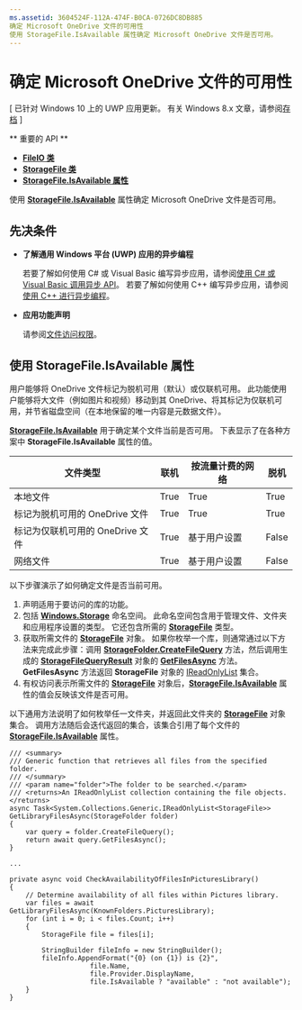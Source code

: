 ```yaml
---
ms.assetid: 3604524F-112A-474F-B0CA-0726DC8DB885
确定 Microsoft OneDrive 文件的可用性
使用 StorageFile.IsAvailable 属性确定 Microsoft OneDrive 文件是否可用。
---
```

# 确定 Microsoft OneDrive 文件的可用性

\[ 已针对 Windows 10 上的 UWP 应用更新。 有关 Windows 8.x 文章，请参阅[存档](http://go.microsoft.com/fwlink/p/?linkid=619132) \]


** 重要的 API **

-   [**FileIO 类**](https://msdn.microsoft.com/library/windows/apps/Hh701440)
-   [**StorageFile 类**](https://msdn.microsoft.com/library/windows/apps/BR227171)
-   [**StorageFile.IsAvailable 属性**](https://msdn.microsoft.com/en-us/library/windows/apps/windows.storage.storagefile.isavailable.aspx)

使用 [**StorageFile.IsAvailable**](https://msdn.microsoft.com/en-us/library/windows/apps/windows.storage.storagefile.isavailable.aspx) 属性确定 Microsoft OneDrive 文件是否可用。

## 先决条件

-   **了解通用 Windows 平台 (UWP) 应用的异步编程**

    若要了解如何使用 C# 或 Visual Basic 编写异步应用，请参阅[使用 C# 或 Visual Basic 调用异步 API](https://msdn.microsoft.com/library/windows/apps/Mt187337)。 若要了解如何使用 C++ 编写异步应用，请参阅[使用 C++ 进行异步编程](https://msdn.microsoft.com/library/windows/apps/Mt187334)。

-   **应用功能声明**

    请参阅[文件访问权限](file-access-permissions.md)。

## 使用 StorageFile.IsAvailable 属性

用户能够将 OneDrive 文件标记为脱机可用（默认）或仅联机可用。 此功能使用户能够将大文件（例如图片和视频）移动到其 OneDrive、将其标记为仅联机可用，并节省磁盘空间（在本地保留的唯一内容是元数据文件）。

[
            **StorageFile.IsAvailable**](https://msdn.microsoft.com/en-us/library/windows/apps/windows.storage.storagefile.isavailable.aspx) 用于确定某个文件当前是否可用。 下表显示了在各种方案中 **StorageFile.IsAvailable** 属性的值。

| 文件类型                              | 联机 | 按流量计费的网络        | 脱机 |
|-------------------------------------------|--------|------------------------|---------|
| 本地文件                                | True   | True                   | True    |
| 标记为脱机可用的 OneDrive 文件 | True   | True                   | True    |
| 标记为仅联机可用的 OneDrive 文件       | True   | 基于用户设置 | False   |
| 网络文件                              | True   | 基于用户设置 | False   |

 

以下步骤演示了如何确定文件是否当前可用。

1.  声明适用于要访问的库的功能。
2.  包括 [**Windows.Storage**](https://msdn.microsoft.com/library/windows/apps/BR227346) 命名空间。 此命名空间包含用于管理文件、文件夹和应用程序设置的类型。 它还包含所需的 [**StorageFile**](https://msdn.microsoft.com/library/windows/apps/BR227171) 类型。
3.  获取所需文件的 [**StorageFile**](https://msdn.microsoft.com/library/windows/apps/BR227171) 对象。 如果你枚举一个库，则通常通过以下方法来完成此步骤：调用 [**StorageFolder.CreateFileQuery**](https://msdn.microsoft.com/library/windows/apps/BR227252) 方法，然后调用生成的 [**StorageFileQueryResult**](https://msdn.microsoft.com/library/windows/apps/BR208046) 对象的 [**GetFilesAsync**](https://msdn.microsoft.com/en-us/library/windows/apps/br227276.aspx) 方法。 **GetFilesAsync** 方法返回 **StorageFile** 对象的 [IReadOnlyList](http://go.microsoft.com/fwlink/p/?LinkId=324970) 集合。
4.  有权访问表示所需文件的 [**StorageFile**](https://msdn.microsoft.com/library/windows/apps/BR227171) 对象后，[**StorageFile.IsAvailable**](https://msdn.microsoft.com/en-us/library/windows/apps/windows.storage.storagefile.isavailable.aspx) 属性的值会反映该文件是否可用。

以下通用方法说明了如何枚举任一文件夹，并返回此文件夹的 [**StorageFile**](https://msdn.microsoft.com/library/windows/apps/BR227171) 对象集合。 调用方法随后会迭代返回的集合，该集合引用了每个文件的 [**StorageFile.IsAvailable**](https://msdn.microsoft.com/en-us/library/windows/apps/windows.storage.storagefile.isavailable.aspx) 属性。

```CSharp
/// <summary>
/// Generic function that retrieves all files from the specified folder.
/// </summary>
/// <param name="folder">The folder to be searched.</param>
/// <returns>An IReadOnlyList collection containing the file objects.</returns>
async Task<System.Collections.Generic.IReadOnlyList<StorageFile>> GetLibraryFilesAsync(StorageFolder folder)
{
    var query = folder.CreateFileQuery();
    return await query.GetFilesAsync();
}

...

private async void CheckAvailabilityOfFilesInPicturesLibrary()
{
    // Determine availability of all files within Pictures library.
    var files = await GetLibraryFilesAsync(KnownFolders.PicturesLibrary);
    for (int i = 0; i < files.Count; i++)
    {
        StorageFile file = files[i];

        StringBuilder fileInfo = new StringBuilder();
        fileInfo.AppendFormat("{0} (on {1}) is {2}", 
                    file.Name, 
                    file.Provider.DisplayName, 
                    file.IsAvailable ? "available" : "not available");
    }
}
```

 

 






<!--HONumber=Mar16_HO1-->


